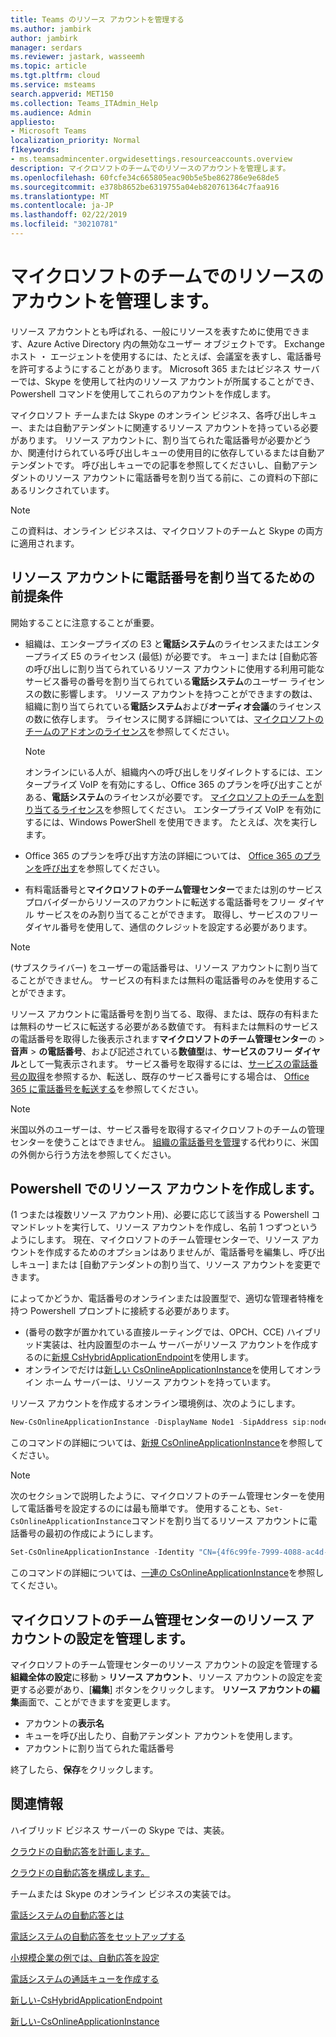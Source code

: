 ```yaml
---
title: Teams のリソース アカウントを管理する
ms.author: jambirk
author: jambirk
manager: serdars
ms.reviewer: jastark, wasseemh
ms.topic: article
ms.tgt.pltfrm: cloud
ms.service: msteams
search.appverid: MET150
ms.collection: Teams_ITAdmin_Help
ms.audience: Admin
appliesto:
- Microsoft Teams
localization_priority: Normal
f1keywords:
- ms.teamsadmincenter.orgwidesettings.resourceaccounts.overview
description: マイクロソフトのチームでのリソースのアカウントを管理します。
ms.openlocfilehash: 60fcfe34c665805eac90b5e5be862786e9e68de5
ms.sourcegitcommit: e378b8652be6319755a04eb820761364c7faa916
ms.translationtype: MT
ms.contentlocale: ja-JP
ms.lasthandoff: 02/22/2019
ms.locfileid: "30210781"
---
```

# <a name="manage-resource-accounts-in-microsoft-teams"></a>マイクロソフトのチームでのリソースのアカウントを管理します。

リソース アカウントとも呼ばれる、一般にリソースを表すために使用できます、Azure Active Directory 内の無効なユーザー オブジェクトです。 Exchange ホスト ・ エージェントを使用するには、たとえば、会議室を表すし、電話番号を許可するようにすることがあります。 Microsoft 365 またはビジネス サーバーでは、Skype を使用して社内のリソース アカウントが所属することができ、Powershell コマンドを使用してこれらのアカウントを作成します。

マイクロソフト チームまたは Skype のオンライン ビジネス、各呼び出しキュー、または自動アテンダントに関連するリソース アカウントを持っている必要があります。 リソース アカウントに、割り当てられた電話番号が必要かどうか、関連付けられている呼び出しキューの使用目的に依存しているまたは自動アテンダントです。 呼び出しキューでの記事を参照してくださいし、自動アテンダントのリソース アカウントに電話番号を割り当てる前に、この資料の下部にあるリンクされています。

> [!NOTE]
> この資料は、オンライン ビジネスは、マイクロソフトのチームと Skype の両方に適用されます。

## <a name="prerequisites-to-assign-a-phone-number-to-a-resource-account"></a>リソース アカウントに電話番号を割り当てるための前提条件

開始することに注意することが重要。
  
- 組織は、エンタープライズの E3 と**電話システム**のライセンスまたはエンタープライズ E5 のライセンス (最低) が必要です。 キュー] または [自動応答の呼び出しに割り当てられているリソース アカウントに使用する利用可能なサービス番号の番号を割り当てられている**電話システム**のユーザー ライセンスの数に影響します。 リソース アカウントを持つことができますの数は、組織に割り当てられている**電話システム**および**オーディオ会議**のライセンスの数に依存します。 ライセンスに関する詳細については、[マイクロソフトのチームのアドオンのライセンス](teams-add-on-licensing/microsoft-teams-add-on-licensing.md)を参照してください。

    > [!NOTE]
    > オンラインにいる人が、組織内への呼び出しをリダイレクトするには、エンタープライズ VoIP を有効にするし、Office 365 のプランを呼び出すことがある、**電話システム**のライセンスが必要です。 [マイクロソフトのチームを割り当てるライセンス](assign-teams-licenses.md)を参照してください。 エンタープライズ VoIP を有効にするには、Windows PowerShell を使用できます。 たとえば、次を実行します。
  
- Office 365 のプランを呼び出す方法の詳細については、 [Office 365 のプランを呼び出す](calling-plans-for-office-365.md)を参照してください。
- 有料電話番号と**マイクロソフトのチーム管理センター**でまたは別のサービス プロバイダーからリソースのアカウントに転送する電話番号をフリー ダイヤル サービスをのみ割り当てることができます。 取得し、サービスのフリー ダイヤル番号を使用して、通信のクレジットを設定する必要があります。

> [!NOTE]
> (サブスクライバー) をユーザーの電話番号は、リソース アカウントに割り当てることができません。 サービスの有料または無料の電話番号のみを使用することができます。

リソース アカウントに電話番号を割り当てる、取得、または、既存の有料または無料のサービスに転送する必要がある数値です。 有料または無料のサービスの電話番号を取得した後表示されます**マイクロソフトのチーム管理センター**の > **音声** > **の電話番号**、および記述されている**数値型**は、**サービスのフリー ダイヤル**として一覧表示されます。 サービス番号を取得するには、[サービスの電話番号の取得](/skypeforbusiness/what-is-phone-system-in-office-365/getting-service-phone-numbers.md)を参照するか、転送し、既存のサービス番号にする場合は、 [Office 365 に電話番号を転送する](transfer-phone-numbers-to-office-365.md)を参照してください。
  
> [!NOTE]
> 米国以外のユーザーは、サービス番号を取得するマイクロソフトのチームの管理センターを使うことはできません。 [組織の電話番号を管理](manage-phone-numbers-for-your-organization/manage-phone-numbers-for-your-organization.md)する代わりに、米国の外側から行う方法を参照してください。

## <a name="create-a-resource-account-in-powershell"></a>Powershell でのリソース アカウントを作成します。

 (1 つまたは複数リソース アカウント用)、必要に応じて該当する Powershell コマンドレットを実行して、リソース アカウントを作成し、名前 1 つずつというようにします。 現在、マイクロソフトのチーム管理センターで、リソース アカウントを作成するためのオプションはありませんが、電話番号を編集し、呼び出しキュー] または [自動アテンダントの割り当て、リソース アカウントを変更できます。

によってかどうか、電話番号のオンラインまたは設置型で、適切な管理者特権を持つ Powershell プロンプトに接続する必要があります。

- (番号の数字が置かれている直接ルーティングでは、OPCH、CCE) ハイブリッド実装は、社内設置型のホーム サーバーがリソース アカウントを作成するのに[新規 CsHybridApplicationEndpoint](https://docs.microsoft.com/powershell/module/skype/new-cshybridapplicationendpoint?view=skype-ps)を使用します。  
- オンラインでだけは[新しい CsOnlineApplicationInstance](https://docs.microsoft.com/powershell/module/skype/new-CsOnlineApplicationInstance?view=skype-ps)を使用してオンライン ホーム サーバーは、リソース アカウントを持っています。

リソース アカウントを作成するオンライン環境例は、次のようにします。

``` Powershell
New-CsOnlineApplicationInstance -DisplayName Node1 -SipAddress sip:node1@litwareinc.com -OU "ou=Redmond,dc=litwareinc,dc=com"
```

このコマンドの詳細については、[新規 CsOnlineApplicationInstance](https://docs.microsoft.com/powershell/module/skype/new-csonlineapplicationinstance?view=skype-ps)を参照してください。

> [!NOTE]
> 次のセクションで説明したように、マイクロソフトのチーム管理センターを使用して電話番号を設定するのには最も簡単です。 使用することも、`Set-CsOnlineApplicationInstance`コマンドを割り当てるリソース アカウントに電話番号の最初の作成にようにします。

``` Powershell
Set-CsOnlineApplicationInstance -Identity "CN={4f6c99fe-7999-4088-ac4d-e88e0b3d3820},OU=Redmond,DC=litwareinc,DC=com" -DisplayName Node1 -LineURI tel:+14255550100
```

このコマンドの詳細については、[一連の CsOnlineApplicationInstance](https://docs.microsoft.com/powershell/module/skype/set-csonlineapplicationinstance?view=skype-ps)を参照してください。

## <a name="manage-resource-account-settings-in-microsoft-teams-admin-center"></a>マイクロソフトのチーム管理センターのリソース アカウントの設定を管理します。

マイクロソフトのチーム管理センターのリソース アカウントの設定を管理する**組織全体の設定**に移動  > **リソース アカウント**、リソース アカウントの設定を変更する必要があり、[**編集**] ボタンをクリックします。 **リソース アカウントの編集**画面で、ことができますを変更します。

- アカウントの**表示名**
- キューを呼び出したり、自動アテンダント アカウントを使用します。
- アカウントに割り当てられた電話番号

終了したら、**保存**をクリックします。

## <a name="related-information"></a>関連情報

ハイブリッド ビジネス サーバーの Skype では、実装。

[クラウドの自動応答を計画します。](/SkypeForBusiness/hybrid/plan-cloud-auto-attendant)

[クラウドの自動応答を構成します。](/SkypeForBusiness/hybrid/configure-cloud-auto-attendant)

チームまたは Skype のオンライン ビジネスの実装では。

[電話システムの自動応答とは](what-are-phone-system-auto-attendants.md)

[電話システムの自動応答をセットアップする](/SkypeForBusiness/what-is-phone-system-in-office-365/set-up-a-phone-system-auto-attendant)

[小規模企業の例では、自動応答を設定](https://docs.microsoft.com/en-us/SkypeForBusiness/what-is-phone-system-in-office-365/tutorial-org-aa)

[電話システムの通話キューを作成する](/SkypeForBusiness/what-is-phone-system-in-office-365/create-a-phone-system-call-queue)

[新しい-CsHybridApplicationEndpoint](https://docs.microsoft.com/powershell/module/skype/new-cshybridapplicationendpoint?view=skype-ps)

[新しい-CsOnlineApplicationInstance](https://docs.microsoft.com/powershell/module/skype/new-csonlineapplicationinstance?view=skype-ps)
